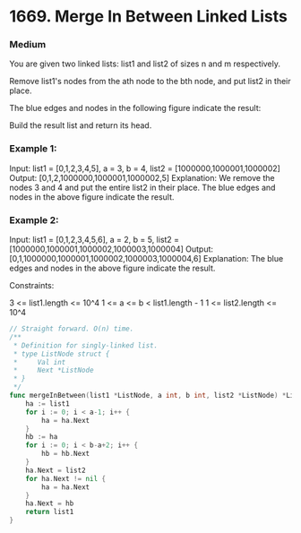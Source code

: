 # 1669. Merge In Between Linked Lists

### Medium

You are given two linked lists: list1 and list2 of sizes n and m respectively.

Remove list1's nodes from the ath node to the bth node, and put list2 in their place.

The blue edges and nodes in the following figure indicate the result:

Build the result list and return its head.

### Example 1:

Input: list1 = [0,1,2,3,4,5], a = 3, b = 4, list2 = [1000000,1000001,1000002]
Output: [0,1,2,1000000,1000001,1000002,5]
Explanation: We remove the nodes 3 and 4 and put the entire list2 in their place. The blue edges and nodes in the above figure indicate the result.

### Example 2:

Input: list1 = [0,1,2,3,4,5,6], a = 2, b = 5, list2 = [1000000,1000001,1000002,1000003,1000004]
Output: [0,1,1000000,1000001,1000002,1000003,1000004,6]
Explanation: The blue edges and nodes in the above figure indicate the result.

Constraints:

3 <= list1.length <= 10^4
1 <= a <= b < list1.length - 1
1 <= list2.length <= 10^4

```go
// Straight forward. O(n) time.
/**
 * Definition for singly-linked list.
 * type ListNode struct {
 *     Val int
 *     Next *ListNode
 * }
 */
func mergeInBetween(list1 *ListNode, a int, b int, list2 *ListNode) *ListNode {
	ha := list1
	for i := 0; i < a-1; i++ {
		ha = ha.Next
	}
	hb := ha
	for i := 0; i < b-a+2; i++ {
		hb = hb.Next
	}
	ha.Next = list2
	for ha.Next != nil {
		ha = ha.Next
	}
	ha.Next = hb
	return list1
}
```